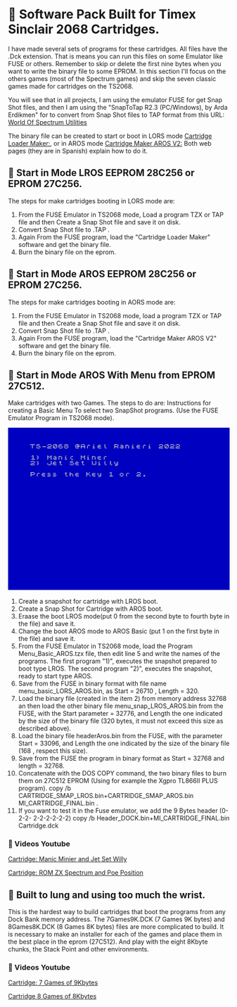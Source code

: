 # 🔹 Software Pack Built for Timex Sinclair 2068 Cartridges.

I have made several sets of programs for these cartridges. All files have the .Dck extension. That is means you can run this files on some Emulator like FUSE or others. Remember to skip or delete the first nine bytes when you want to write the binary file to some EPROM.
In this section I'll focus on the others games (most of the Spectrum games) and skip the seven classic games made for cartridges on the TS2068.

You will see that in all projects, I am using the emulator FUSE for get Snap Shot files, and then I am using the "SnapToTap R2.3 (PC/Windows), by Arda Erdikmen" for to convert from Snap Shot files to TAP format  from 
this URL: [World Of Spectrum Utilities](https://worldofspectrum.net/utilities/)

The binary file can be created to start or boot in LORS mode [Cartridge Loader Maker:](https://www.retrocomputacion.com/forum/hardware_s/108010/eproms-para-las-plaquetas-timex-sinclair-2068-command-cartridge-v2/&p=7), or in AROS mode  [Cartridge Maker AROS V2:](https://www.retrocomputacion.com/forum/hardware_s/108010/eproms-para-las-plaquetas-timex-sinclair-2068-command-cartridge-v2/&p=8)
Both web pages (they are in Spanish) explain how to do it.

## 🔹 Start in Mode LROS EEPROM 28C256 or EPROM 27C256.

The steps for make cartridges booting in LORS mode are:
1) From the FUSE Emulator in TS2068 mode, Load a program TZX or TAP file and then Create a Snap Shot file and save it on disk.
2) Convert Snap Shot file to .TAP .
3) Again From the FUSE program, load the "Cartridge Loader Maker" software and get the binary file.
4) Burn the binary file on the eprom.

## 🔹 Start in Mode AROS EEPROM 28C256 or EPROM 27C256.

The steps for make cartridges booting in AORS mode are:
1) From the FUSE Emulator in TS2068 mode, load a program TZX or TAP file and then Create a Snap Shot file and save it on disk.
2) Convert Snap Shot file to .TAP .
3) Again From the FUSE program, load the "Cartridge Maker AROS V2" software and get the binary file.
4) Burn the binary file on the eprom.

## 🔹 Start in Mode AROS With Menu from EPROM 27C512.
Make cartridges with two Games. The steps to do are:
Instructions for creating a Basic Menu To select two SnapShot programs. (Use the FUSE Emulator Program in TS2068 mode).

<img src="Menu_Basic_AROS.png" width="700" heigth="500">

1) Create a snapshot for cartridge with LROS boot.
2) Create a Snap Shot for Cartridge with AROS boot.
3) Eraase the boot LROS mode(put 0 from the second byte to fourth byte in the file) and save it.
4) Change the boot AROS mode to AROS Basic (put 1 on the first byte in the file) and save it.
5) From the FUSE Emulator in TS2068 mode, load the Program Menu_Basic_AROS.tzx file, then edit line 5 and write the names of the programs. The first program "1)",    executes the snapshot prepared to boot type LROS. The second program "2)", executes the snapshot, ready to start type AROS.
6) Save from the FUSE in binary format with file name menu_basic_LORS_AROS.bin, as Start = 26710 , Length = 320.
7)  Load the binary file (created in the item 2) from memory address 32768 an then load the other binary file menu_snap_LROS_AROS.bin from the FUSE, with the Start    parameter = 32776, and Length the one indicated by the size of the binary file (320 bytes, it must not exceed this size as described above).
8) Load the binary file headerAros.bin from the FUSE, with the parameter Start = 33096, and Length the one indicated by the size of the binary file (168 , respect this size).
9) Save from the FUSE the program in binary format as Start = 32768 and length = 32768.
10) Concatenate with the DOS COPY command, the two binary files to burn them on 27C512 EPROM (Using for example the Xgpro TL866II PLUS program). 
    copy /b CARTRIDGE_SMAP_LROS.bin+CARTRIDGE_SMAP_AROS.bin MI_CARTRIDGE_FINAL.bin .
11) If you want to test it in the Fuse emulator, we add the 9 Bytes header (0-2-2- 2-2-2-2-2-2) 
    copy /b Header_DOCK.bin+MI_CARTRIDGE_FINAL.bin Cartridge.dck 
    
### 🔸 Videos Youtube
[Cartridge: Manic Minier and Jet Set Willy](https://www.youtube.com/watch?v=gIqrhjyPwj8)

[Cartridge: ROM ZX Spectrum and Poe Position](https://www.youtube.com/watch?v=1JByrzgxnWw)

## 🔹 Built to lung and using too much the wrist.
This is the hardest way to build cartridges that boot the programs from any Dock Bank memory address.
The 7Games9K.DCK (7 Games 9K bytes) and 8Games8K.DCK (8 Games 8K bytes) files are more complicated to build. It is necessary to make an installer for each of the games and place them in the best place in the eprom (27C512). And play with the eight 8Kbyte chunks, the Stack Point and other environments.

### 🔸 Videos Youtube
[Cartridge: 7 Games of 9Kbytes](https://www.youtube.com/watch?v=phbGwPkzN14)

[Cartridge 8 Games of 8Kbytes](https://www.youtube.com/watch?v=hWecyYZo_lU)
